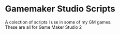 # Gamemaker Studio Scripts
 A colection of scripts I use in some of my GM games.  
 These are all for Game Maker Studio 2
